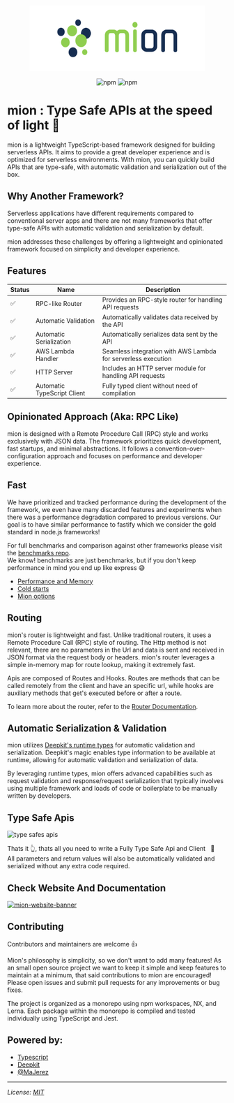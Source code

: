 <p align="center">
  <picture>
    <source media="(prefers-color-scheme: dark)" srcset="./assets/public/logo-dark.svg?raw=true">
    <source media="(prefers-color-scheme: light)" srcset="./assets/public/logo.svg?raw=true">
    <img alt='mion, a mikro kit for Typescript Serverless APIs' src='./assets/public/logo.svg?raw=true' width="403" height="150">
  </picture>
</p>

<p align=center>
  <img src="https://img.shields.io/badge/code_style-prettier-ff69b4.svg?style=flat-square&maxAge=99999999" alt="npm"  style="max-width:100%;">
  <img src="https://img.shields.io/badge/license-MIT-97ca00.svg?style=flat-square&maxAge=99999999" alt="npm"  style="max-width:100%;">
</p>

# mion : Type Safe APIs at the speed of light 🚀

mion is a lightweight TypeScript-based framework designed for building serverless APIs. It aims to provide a great developer experience and is optimized for serverless environments. With mion, you can quickly build APIs that are type-safe, with automatic validation and serialization out of the box.

## Why Another Framework?

Serverless applications have different requirements compared to conventional server apps and there are not many frameworks that offer type-safe APIs with automatic validation and serialization by default.

mion addresses these challenges by offering a lightweight and opinionated framework focused on simplicity and developer experience.

## Features

| Status | Name                        | Description                                                   |
| ------ | --------------------------- | ------------------------------------------------------------- |
| ✅     | RPC-like Router             | Provides an RPC-style router for handling API requests        |
| ✅     | Automatic Validation        | Automatically validates data received by the API              |
| ✅     | Automatic Serialization     | Automatically serializes data sent by the API                 |
| ✅     | AWS Lambda Handler          | Seamless integration with AWS Lambda for serverless execution |
| ✅     | HTTP Server                 | Includes an HTTP server module for handling API requests      |
| ✅     | Automatic TypeScript Client | Fully typed client without need of compilation                |

## Opinionated Approach (Aka: RPC Like)

mion is designed with a Remote Procedure Call (RPC) style and works exclusively with JSON data. The framework prioritizes quick development, fast startups, and minimal abstractions. It follows a convention-over-configuration approach and focuses on performance and developer experience.

## Fast

We have prioritized and tracked performance during the development of the framework, we even have many discarded features and experiments when there was a performance degradation compared to previous versions. Our goal is to have similar performance to fastify which we consider the gold standard in node.js frameworks!

For full benchmarks and comparison against other frameworks please visit the [benchmarks repo](https://github.com/MionKit/Benchmarks).  
We know! benchmarks are just benchmarks, but if you don't keep performance in mind you end up like express 😅

- [Performance and Memory](https://github.com/MionKit/Benchmarks)
- [Cold starts](https://github.com/MionKit/Benchmarks/blob/master/COLD-STARTS.md)
- [Mion options](https://github.com/MionKit/Benchmarks/blob/master/MION-OPTIONS.md)

## Routing

mion's router is lightweight and fast. Unlike traditional routers, it uses a Remote Procedure Call (RPC) style of routing. The Http method is not relevant, there are no parameters in the Url and data is sent and received in JSON format via the request body or headers. mion's router leverages a simple in-memory map for route lookup, making it extremely fast.

Apis are composed of Routes and Hooks. Routes are methods that can be called remotely from the client and have an specific url, while hooks are auxiliary methods that get's executed before or after a route.

To learn more about the router, refer to the [Router Documentation](./packages/router/).

## Automatic Serialization & Validation

mion utilizes [Deepkit's runtime types](https://deepkit.io/) for automatic validation and serialization. Deepkit's magic enables type information to be available at runtime, allowing for automatic validation and serialization of data.

By leveraging runtime types, mion offers advanced capabilities such as request validation and response/request serialization that typically involves using multiple framework and loads of code or boilerplate to be manually written by developers.

## Type Safe Apis

![type safes apis](https://raw.githubusercontent.com/MionKit/mion/master/assets/public/type-safe-apis.gif)

Thats it 👆, thats all you need to write a Fully Type Safe Api and Client &nbsp; 🚀  
All parameters and return values will also be automatically validated and serialized without any extra code required.

## Check Website And Documentation

[![mion-website-banner](https://raw.githubusercontent.com/MionKit/mion/master/assets/public/mion-website-banner.png)](http://mion.io)

## Contributing

Contributors and maintainers are welcome 👍

Mion's philosophy is simplicity, so we don't want to add many features! As an small open source project we want to keep it simple and keep features to maintain at a minimum, that said contributions to mion are encouraged! Please open issues and submit pull requests for any improvements or bug fixes.

The project is organized as a monorepo using npm workspaces, NX, and Lerna. Each package within the monorepo is compiled and tested individually using TypeScript and Jest.

## Powered by:

- [Typescript](https://www.typescriptlang.org/)
- [Deepkit](https://deepkit.io/)
- [@MaJerez](https://github.com/M-jerez)
  <!-- - [Serverless Framework](https://www.serverless.com/)  -->
  <!-- - [AWS Cognito](https://aws.amazon.com/cognito/) -->
  <!-- - [Postgres.js](https://github.com/porsager/postgres) -->

<!-- ![powered by: deepkit, serverless, mion](./assets/public/tech-stack-830x100.png?raw=true) &nbsp;&nbsp; -->

---

_License: [MIT](./LICENSE)_
